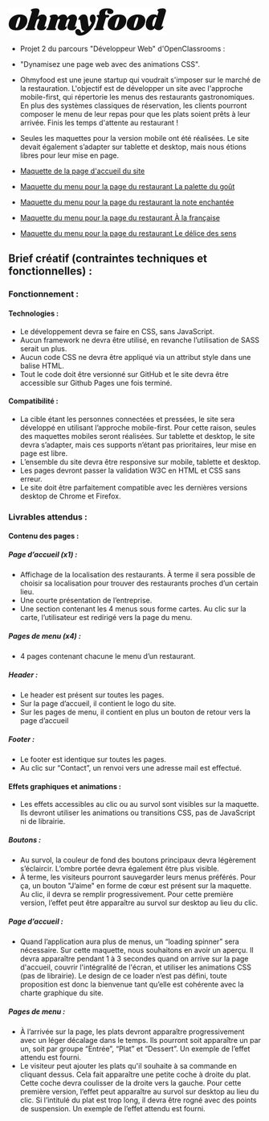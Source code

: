 ![Logo ohmyfood](assets/logo.png)

- Projet 2 du parcours "Développeur Web" d'OpenClassrooms :  
- "Dynamisez une page web avec des animations CSS".

- Ohmyfood est une jeune startup qui voudrait s'imposer sur le marché de la restauration. L'objectif est de développer un site avec l'approche mobile-first, qui répertorie les menus des restaurants gastronomiques. En plus des systèmes classiques de réservation, les clients pourront composer le menu de leur repas pour que les plats soient prêts à leur arrivée. Finis les temps d'attente au restaurant !

- Seules les maquettes pour la version mobile ont été réalisées. Le site devait également s’adapter sur tablette et desktop, mais nous étions libres pour leur mise en page.

- [Maquette de la page d'accueil du site](docs/maquette_page_d_accueil.png)
- [Maquette du menu pour la page du restaurant La palette du goût](docs/maquette_menu_la-palette_du_gout.png)
- [Maquette du menu pour la page du restaurant la note enchantée](docs/maquette_menu_la_note_enchantee.png)
- [Maquette du menu pour la page du restaurant À la française](docs/maquette_menu_a_la_francaise.png)
- [Maquette du menu pour la page du restaurant Le délice des sens](docs/maquette_menu_le_delice_des_sens.png)

## Brief créatif (contraintes techniques et fonctionnelles) :

### Fonctionnement :

#### Technologies :
- Le développement devra se faire en CSS, sans JavaScript.
- Aucun framework ne devra être utilisé, en revanche l’utilisation de SASS serait un
plus.
- Aucun code CSS ne devra être appliqué via un attribut style dans une balise HTML.
- Tout le code doit être versionné sur GitHub et le site devra être accessible sur
Github Pages une fois terminé.

#### Compatibilité :
- La cible étant les personnes connectées et pressées, le site sera développé en utilisant
l’approche mobile-first. Pour cette raison, seules des maquettes mobiles seront réalisées.
Sur tablette et desktop, le site devra s’adapter, mais ces supports n’étant pas prioritaires,
leur mise en page est libre.
- L’ensemble du site devra être responsive sur mobile, tablette et desktop.
- Les pages devront passer la validation W3C en HTML et CSS sans erreur.
- Le site doit être parfaitement compatible avec les dernières versions desktop de
Chrome et Firefox.

### Livrables attendus :

#### Contenu des pages : 

##### Page d’accueil (x1) :
- Affichage de la localisation des restaurants. À terme il sera possible de choisir sa
localisation pour trouver des restaurants proches d’un certain lieu.
- Une courte présentation de l’entreprise.
- Une section contenant les 4 menus sous forme cartes. Au clic sur la carte,
l’utilisateur est redirigé vers la page du menu.

##### Pages de menu (x4) :
- 4 pages contenant chacune le menu d’un restaurant.

##### Header :
- Le header est présent sur toutes les pages.
- Sur la page d’accueil, il contient le logo du site.
- Sur les pages de menu, il contient en plus un bouton de retour vers la page d’accueil

##### Footer :
- Le footer est identique sur toutes les pages.
- Au clic sur “Contact”, un renvoi vers une adresse mail est effectué.

#### Effets graphiques et animations :
- Les effets accessibles au clic ou au survol sont visibles sur la maquette. Ils devront utiliser
les animations ou transitions CSS, pas de JavaScript ni de librairie.

##### Boutons :
- Au survol, la couleur de fond des boutons principaux devra légèrement s’éclaircir.
L’ombre portée devra également être plus visible.
- À terme, les visiteurs pourront sauvegarder leurs menus préférés. Pour ça, un
bouton "J’aime" en forme de cœur est présent sur la maquette. Au clic, il devra se
remplir progressivement. Pour cette première version, l’effet peut être apparaître au
survol sur desktop au lieu du clic.

##### Page d’accueil :
- Quand l’application aura plus de menus, un “loading spinner” sera nécessaire. Sur
cette maquette, nous souhaitons en avoir un aperçu. Il devra apparaître pendant 1 à
3 secondes quand on arrive sur la page d'accueil, couvrir l'intégralité de l'écran, et
utiliser les animations CSS (pas de librairie). Le design de ce loader n’est pas défini,
toute proposition est donc la bienvenue tant qu’elle est cohérente avec la charte
graphique du site.

##### Pages de menu :
- À l’arrivée sur la page, les plats devront apparaître progressivement avec un léger
décalage dans le temps. Ils pourront soit apparaître un par un, soit par groupe
“Entrée”, “Plat” et “Dessert”. Un exemple de l’effet attendu est fourni.
- Le visiteur peut ajouter les plats qu'il souhaite à sa commande en cliquant dessus.
Cela fait apparaître une petite coche à droite du plat. Cette coche devra coulisser de
la droite vers la gauche. Pour cette première version, l’effet peut apparaître au survol
sur desktop au lieu du clic. Si l’intitulé du plat est trop long, il devra être rogné avec
des points de suspension. Un exemple de l’effet attendu est fourni.